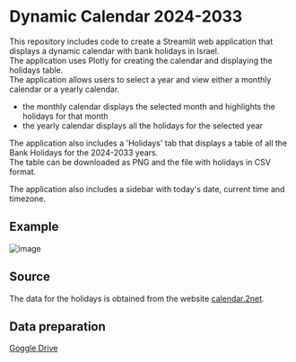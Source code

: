 # Dynamic Calendar 2024-2033

This repository includes code to create a Streamlit web application that displays a dynamic calendar with bank holidays in Israel.   
The application uses Plotly for creating the calendar and displaying the holidays table.  
The application allows users to select a year and view either a monthly calendar or a yearly calendar.  
- the monthly calendar displays the selected month and highlights the holidays for that month  
- the yearly calendar displays all the holidays for the selected year

The application also includes a 'Holidays' tab that displays a table of all the Bank Holidays for the 2024-2033 years.  
The table can be downloaded as PNG and the file with holidays in CSV format.

 The application also includes a sidebar with today's date, current time and timezone.  

## Example
![image](https://github.com/user-attachments/assets/468eabcc-50f5-4d6a-bf52-11e2d0de4b2c)

## Source
The data for the holidays is obtained from the website [calendar.2net](https://calendar.2net.co.il/annual-calendar.aspx).   

## Data preparation
[Goggle Drive](https://colab.research.google.com/drive/1syHM-sgd_y-sNzh8UG5HuavDNBVvW8V1?usp=sharing)
